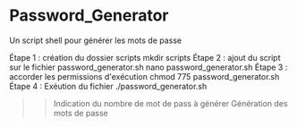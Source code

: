 # Password_Generator
Un script shell pour générer les mots de passe

Étape 1 : création du dossier scripts 
     mkdir scripts
Étape 2 : ajout du script sur le fichier password_generator.sh 
     nano password_generator.sh 
Étape 3 : accorder les permissions d'exécution
     chmod 775 password_generator.sh
Étape 4 : Exéution du fichier 
     ./password_generator.sh 

 >> Indication du nombre de mot de pass à générer
 >> Génération des mots de passe 
